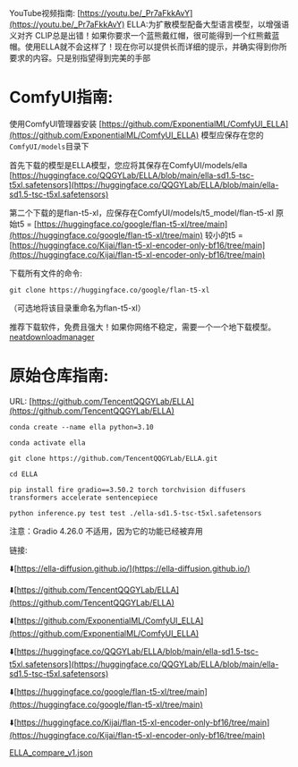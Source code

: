 
YouTube视频指南: [https://youtu.be/_Pr7aFkkAvY](https://youtu.be/_Pr7aFkkAvY)
ELLA:为扩散模型配备大型语言模型，以增强语义对齐
CLIP总是出错！如果你要求一个蓝熊戴红帽，很可能得到一个红熊戴蓝帽。使用ELLA就不会这样了！现在你可以提供长而详细的提示，并确实得到你所要求的内容。只是别指望得到完美的手部
# ComfyUI指南:
使用ComfyUI管理器安装 [https://github.com/ExponentialML/ComfyUI_ELLA](https://github.com/ExponentialML/ComfyUI_ELLA)
模型应保存在您的`ComfyUI/models`目录下

首先下载的模型是ELLA模型，您应将其保存在ComfyUI/models/ella
[https://huggingface.co/QQGYLab/ELLA/blob/main/ella-sd1.5-tsc-t5xl.safetensors](https://huggingface.co/QQGYLab/ELLA/blob/main/ella-sd1.5-tsc-t5xl.safetensors)

第二个下载的是flan-t5-xl，应保存在ComfyUI/models/t5_model/flan-t5-xl
原始t5 = [https://huggingface.co/google/flan-t5-xl/tree/main](https://huggingface.co/google/flan-t5-xl/tree/main)
较小的t5 = [https://huggingface.co/Kijai/flan-t5-xl-encoder-only-bf16/tree/main](https://huggingface.co/Kijai/flan-t5-xl-encoder-only-bf16/tree/main)

下载所有文件的命令:

```
git clone https://huggingface.co/google/flan-t5-xl
```

（可选地将该目录重命名为flan-t5-xl）

推荐下载软件，免费且强大！如果你网络不稳定，需要一个一个地下载模型。
[neatdownloadmanager](https://www.neatdownloadmanager.com/index.php/en/)
# 原始仓库指南:

URL: [https://github.com/TencentQQGYLab/ELLA](https://github.com/TencentQQGYLab/ELLA)

```
conda create --name ella python=3.10
```

```
conda activate ella
```

```
git clone https://github.com/TencentQQGYLab/ELLA.git
```

```
cd ELLA
```

```
pip install fire gradio==3.50.2 torch torchvision diffusers transformers accelerate sentencepiece
```

```
python inference.py test test ./ella-sd1.5-tsc-t5xl.safetensors
```

注意：Gradio 4.26.0 不适用，因为它的功能已经被弃用

链接:

⬇️[https://ella-diffusion.github.io/](https://ella-diffusion.github.io/)

⬇️[https://github.com/TencentQQGYLab/ELLA](https://github.com/TencentQQGYLab/ELLA)

⬇️[https://github.com/ExponentialML/ComfyUI_ELLA](https://github.com/ExponentialML/ComfyUI_ELLA)

⬇️[https://huggingface.co/QQGYLab/ELLA/blob/main/ella-sd1.5-tsc-t5xl.safetensors](https://huggingface.co/QQGYLab/ELLA/blob/main/ella-sd1.5-tsc-t5xl.safetensors)

⬇️[https://huggingface.co/google/flan-t5-xl/tree/main](https://huggingface.co/google/flan-t5-xl/tree/main)

⬇️[https://huggingface.co/Kijai/flan-t5-xl-encoder-only-bf16/tree/main](https://huggingface.co/Kijai/flan-t5-xl-encoder-only-bf16/tree/main)

[ELLA_compare_v1.json](https://www.patreon.com/file?h=102141703&i=18466260)

